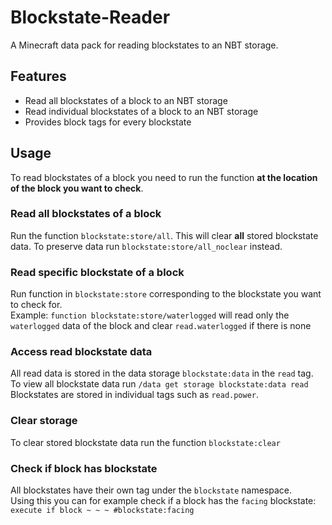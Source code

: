 # Blockstate-Reader
A Minecraft data pack for reading blockstates to an NBT storage.

## Features
- Read all blockstates of a block to an NBT storage
- Read individual blockstates of a block to an NBT storage
- Provides block tags for every blockstate

## Usage
To read blockstates of a block you need to run the function **at the location of the block you want to check**.
### Read all blockstates of a block
Run the function `blockstate:store/all`. 
This will clear **all** stored blockstate data. To preserve data run `blockstate:store/all_noclear` instead.
### Read specific blockstate of a block
Run function in `blockstate:store` corresponding to the blockstate you want to check for.   
Example: `function blockstate:store/waterlogged` will read only the `waterlogged` data of the block and clear `read.waterlogged` if there is none
### Access read blockstate data
All read data is stored in the data storage `blockstate:data` in the `read` tag.   
To view all blockstate data run `/data get storage blockstate:data read`   
Blockstates are stored in individual tags such as `read.power`.
### Clear storage
To clear stored blockstate data run the function `blockstate:clear`
### Check if block has blockstate
All blockstates have their own tag under the `blockstate` namespace.   
Using this you can for example check if a block has the `facing` blockstate: `execute if block ~ ~ ~ #blockstate:facing`
